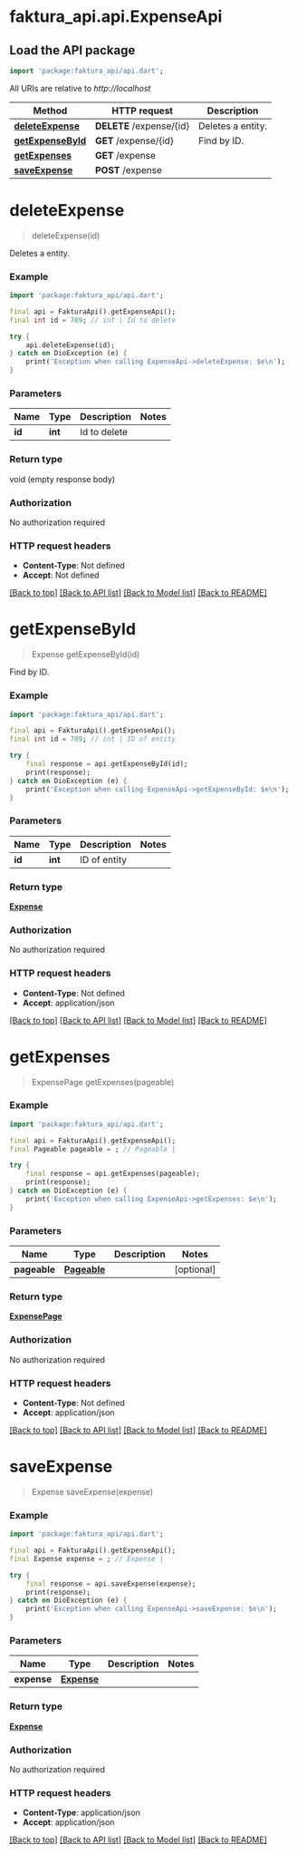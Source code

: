 # faktura_api.api.ExpenseApi

## Load the API package
```dart
import 'package:faktura_api/api.dart';
```

All URIs are relative to *http://localhost*

Method | HTTP request | Description
------------- | ------------- | -------------
[**deleteExpense**](ExpenseApi.md#deleteexpense) | **DELETE** /expense/{id} | Deletes a entity.
[**getExpenseById**](ExpenseApi.md#getexpensebyid) | **GET** /expense/{id} | Find by ID.
[**getExpenses**](ExpenseApi.md#getexpenses) | **GET** /expense | 
[**saveExpense**](ExpenseApi.md#saveexpense) | **POST** /expense | 


# **deleteExpense**
> deleteExpense(id)

Deletes a entity.

### Example
```dart
import 'package:faktura_api/api.dart';

final api = FakturaApi().getExpenseApi();
final int id = 789; // int | Id to delete

try {
    api.deleteExpense(id);
} catch on DioException (e) {
    print('Exception when calling ExpenseApi->deleteExpense: $e\n');
}
```

### Parameters

Name | Type | Description  | Notes
------------- | ------------- | ------------- | -------------
 **id** | **int**| Id to delete | 

### Return type

void (empty response body)

### Authorization

No authorization required

### HTTP request headers

 - **Content-Type**: Not defined
 - **Accept**: Not defined

[[Back to top]](#) [[Back to API list]](../README.md#documentation-for-api-endpoints) [[Back to Model list]](../README.md#documentation-for-models) [[Back to README]](../README.md)

# **getExpenseById**
> Expense getExpenseById(id)

Find by ID.

### Example
```dart
import 'package:faktura_api/api.dart';

final api = FakturaApi().getExpenseApi();
final int id = 789; // int | ID of entity

try {
    final response = api.getExpenseById(id);
    print(response);
} catch on DioException (e) {
    print('Exception when calling ExpenseApi->getExpenseById: $e\n');
}
```

### Parameters

Name | Type | Description  | Notes
------------- | ------------- | ------------- | -------------
 **id** | **int**| ID of entity | 

### Return type

[**Expense**](Expense.md)

### Authorization

No authorization required

### HTTP request headers

 - **Content-Type**: Not defined
 - **Accept**: application/json

[[Back to top]](#) [[Back to API list]](../README.md#documentation-for-api-endpoints) [[Back to Model list]](../README.md#documentation-for-models) [[Back to README]](../README.md)

# **getExpenses**
> ExpensePage getExpenses(pageable)



### Example
```dart
import 'package:faktura_api/api.dart';

final api = FakturaApi().getExpenseApi();
final Pageable pageable = ; // Pageable | 

try {
    final response = api.getExpenses(pageable);
    print(response);
} catch on DioException (e) {
    print('Exception when calling ExpenseApi->getExpenses: $e\n');
}
```

### Parameters

Name | Type | Description  | Notes
------------- | ------------- | ------------- | -------------
 **pageable** | [**Pageable**](.md)|  | [optional] 

### Return type

[**ExpensePage**](ExpensePage.md)

### Authorization

No authorization required

### HTTP request headers

 - **Content-Type**: Not defined
 - **Accept**: application/json

[[Back to top]](#) [[Back to API list]](../README.md#documentation-for-api-endpoints) [[Back to Model list]](../README.md#documentation-for-models) [[Back to README]](../README.md)

# **saveExpense**
> Expense saveExpense(expense)



### Example
```dart
import 'package:faktura_api/api.dart';

final api = FakturaApi().getExpenseApi();
final Expense expense = ; // Expense | 

try {
    final response = api.saveExpense(expense);
    print(response);
} catch on DioException (e) {
    print('Exception when calling ExpenseApi->saveExpense: $e\n');
}
```

### Parameters

Name | Type | Description  | Notes
------------- | ------------- | ------------- | -------------
 **expense** | [**Expense**](Expense.md)|  | 

### Return type

[**Expense**](Expense.md)

### Authorization

No authorization required

### HTTP request headers

 - **Content-Type**: application/json
 - **Accept**: application/json

[[Back to top]](#) [[Back to API list]](../README.md#documentation-for-api-endpoints) [[Back to Model list]](../README.md#documentation-for-models) [[Back to README]](../README.md)

